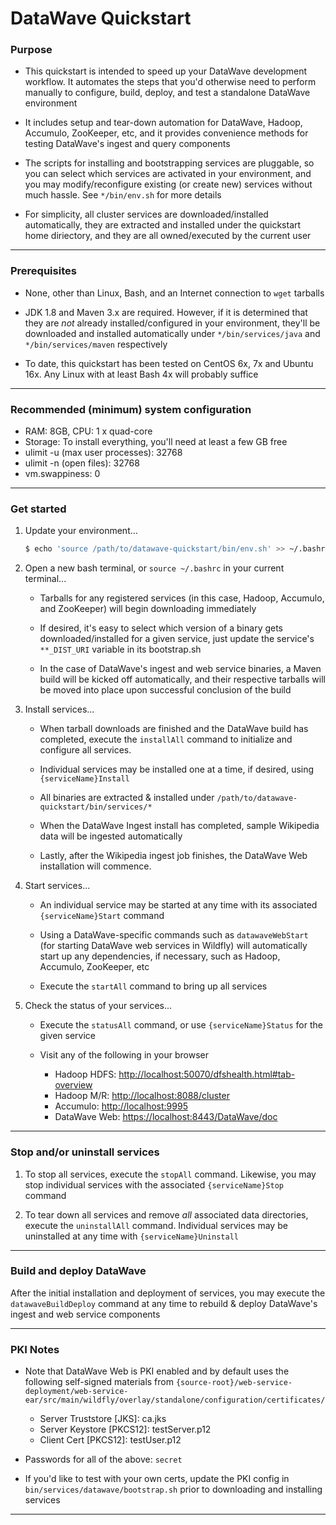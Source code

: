 # DataWave Quickstart

### Purpose

* This quickstart is intended to speed up your DataWave development 
workflow. It automates the steps that you'd otherwise need to perform
manually to configure, build, deploy, and test a standalone DataWave 
environment

* It includes setup and tear-down automation for DataWave, Hadoop, Accumulo,
ZooKeeper, etc, and it provides convenience methods for testing DataWave's
ingest and query components

* The scripts for installing and bootstrapping services are pluggable, so
you can select which services are activated in your environment, and you may 
modify/reconfigure existing (or create new) services without much hassle.
See `*/bin/env.sh` for more details

* For simplicity, all cluster services are downloaded/installed automatically,
they are extracted and installed under the quickstart home diriectory, and they
are all owned/executed by the current user

---

### Prerequisites

* None, other than Linux, Bash, and an Internet connection to `wget` tarballs

* JDK 1.8 and Maven 3.x are required. However, if it is determined that they are
*not* already installed/configured in your environment, they'll be downloaded and
installed automatically under `*/bin/services/java` and `*/bin/services/maven`
respectively

* To date, this quickstart has been tested on CentOS 6x, 7x and Ubuntu 16x. Any
Linux with at least Bash 4x will probably suffice

---

### Recommended (minimum) system configuration

* RAM: 8GB, CPU: 1 x quad-core
* Storage: To install everything, you'll need at least a few GB free
* ulimit -u (max user processes): 32768
* ulimit -n (open files): 32768
* vm.swappiness: 0

---

### Get started

1. Update your environment...
    ```bash
    $ echo 'source /path/to/datawave-quickstart/bin/env.sh' >> ~/.bashrc 
    ```

2. Open a new bash terminal, or ` source ~/.bashrc ` in your current terminal...

    * Tarballs for any registered services (in this case, Hadoop, Accumulo, and ZooKeeper) 
      will begin downloading immediately

    * If desired, it's easy to select which version of a binary gets downloaded/installed
      for a given service, just update the service's ` **_DIST_URI ` variable in its bootstrap.sh

    * In the case of DataWave's ingest and web service binaries, a Maven build will be kicked
      off automatically, and their respective tarballs will be moved into place upon successful
      conclusion of the build
      
3. Install services...

    * When tarball downloads are finished and the DataWave build has completed, execute the 
    ` installAll ` command to initialize and configure all services.
      
    * Individual services may be installed one at a time, if desired, using ` {serviceName}Install `

    * All binaries are extracted & installed under ` /path/to/datawave-quickstart/bin/services/* `
    
    * When the DataWave Ingest install has completed, sample Wikipedia data will be ingested 
      automatically
      
    * Lastly, after the Wikipedia ingest job finishes, the DataWave Web installation will commence. 

4. Start services...

    * An individual service may be started at any time with its associated ` {serviceName}Start ` command
    
    * Using a DataWave-specific commands such as ` datawaveWebStart ` (for starting DataWave web services in Wildfly) 
      will automatically start up any dependencies, if necessary, such as Hadoop, Accumulo, ZooKeeper, etc

    * Execute the ` startAll ` command to bring up all services

5. Check the status of your services...

   * Execute the ` statusAll ` command, or use ` {serviceName}Status ` for the given service
   
   * Visit any of the following in your browser
       * Hadoop HDFS:  <http://localhost:50070/dfshealth.html#tab-overview>
       * Hadoop M/R:   <http://localhost:8088/cluster>
       * Accumulo:     <http://localhost:9995>
       * DataWave Web: <https://localhost:8443/DataWave/doc>
   
---

### Stop and/or uninstall services

1. To stop all services, execute the ` stopAll ` command. Likewise, you may stop individual services
   with the associated ` {serviceName}Stop ` command

2. To tear down all services and remove *all* associated data directories, execute the ` uninstallAll `
   command. Individual services may be uninstalled at any time with ` {serviceName}Uninstall `

---

### Build and deploy DataWave

After the initial installation and deployment of services, you may execute the ` datawaveBuildDeploy ` command
at any time to rebuild & deploy DataWave's ingest and web service components

---

### PKI Notes
    
* Note that DataWave Web is PKI enabled and by default uses the following self-signed materials from
`{source-root}/web-service-deployment/web-service-ear/src/main/wildfly/overlay/standalone/configuration/certificates/`

    * Server Truststore [JKS]: ca.jks
    * Server Keystore [PKCS12]: testServer.p12
    * Client Cert [PKCS12]: testUser.p12
        
* Passwords for all of the above: `secret`

* If you'd like to test with your own certs, update the PKI config in ` bin/services/datawave/bootstrap.sh `
  prior to downloading and installing services

---
